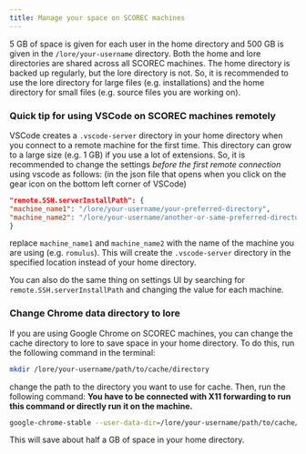 ```yaml
---
title: Manage your space on SCOREC machines
---
```

5 GB of space is given for each user in the home directory and 500 GB is given in the `/lore/your-username` directory. Both the home and lore directories are shared across all SCOREC machines. The home directory is backed up regularly, but the lore directory is not. So, it is recommended to use the lore directory for large files (e.g. installations) and the home directory for small files (e.g. source files you are working on).

### Quick tip for using VSCode on SCOREC machines remotely
VSCode creates a `.vscode-server` directory in your home directory when you connect to a remote machine for the first time. This directory can grow to a large size (e.g. 1 GB) if you use a lot of extensions. So, it is recommended to change the settings _before the first remote connection_ using vscode as follows: (in the json file that opens when you click on the gear icon on the bottom left corner of VSCode)
    
```json
"remote.SSH.serverInstallPath": {
"machine_name1": "/lore/your-username/your-preferred-directory",
"machine_name2": "/lore/your-username/another-or-same-preferred-directory"
}
```
replace `machine_name1` and `machine_name2` with the name of the machine you are using (e.g. `romulus`). This will create the `.vscode-server` directory in the specified location instead of your home directory.

You can also do the same thing on settings UI by searching for `remote.SSH.serverInstallPath` and changing the value for each machine.

### Change Chrome data directory to lore
If you are using Google Chrome on SCOREC machines, you can change the cache directory to lore to save space in your home directory. To do this, run the following command in the terminal:
```bash
mkdir /lore/your-username/path/to/cache/directory
```
change the path to the directory you want to use for cache. Then, run the following command:
**You have to be connected with X11 forwarding to run this command or directly run it on the machine.**
```bash
google-chrome-stable --user-data-dir=/lore/your-username/path/to/cache/directory
```
This will save about half a GB of space in your home directory.
